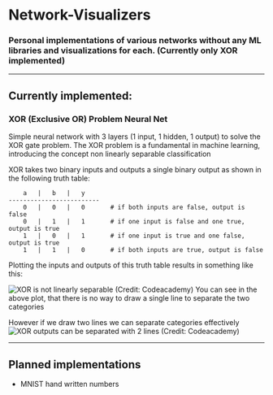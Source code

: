 # Network-Visualizers

### Personal implementations of various networks without any ML libraries and visualizations for each. (Currently only XOR implemented)
---
## Currently implemented:
### XOR (Exclusive OR) Problem Neural Net
Simple neural network with 3 layers (1 input, 1 hidden, 1 output) to solve the XOR gate problem.
The XOR problem is a fundamental in machine learning, introducing the concept non linearly separable classification

XOR takes two binary inputs and outputs a single binary output as shown in the following truth table:
```
    a   |   b   |   y
-------------------------
    0   |   0   |   0       # if both inputs are false, output is false
    0   |   1   |   1       # if one input is false and one true, output is true
    1   |   0   |   1       # if one input is true and one false, output is true
    1   |   1   |   0       # if both inputs are true, output is false
```

Plotting the inputs and outputs of this truth table results in something like this:

![XOR is not linearly separable (Credit: Codeacademy)](https://toritris.weebly.com/uploads/1/4/1/3/14134854/6790963_orig.jpg)
You can see in the above plot, that there is no way to draw a single line to separate the two categories

However if we draw two lines we can separate categories effectively
![XOR outputs can be separated with 2 lines (Credit: Codeacademy)](https://toritris.weebly.com/uploads/1/4/1/3/14134854/2921577_orig.jpg)



---
## Planned implementations
- MNIST hand written numbers